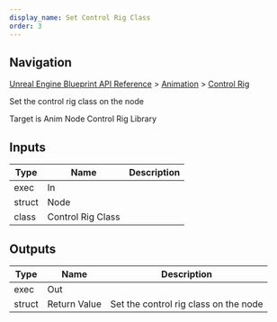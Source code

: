 ```yaml
---
display_name: Set Control Rig Class
order: 3
---
```

## Navigation

[Unreal Engine Blueprint API Reference](https://dev.epicgames.com/documentation/en-us/unreal-engine/BlueprintAPI) > [Animation](https://dev.epicgames.com/documentation/en-us/unreal-engine/BlueprintAPI/Animation) > [Control Rig](https://dev.epicgames.com/documentation/en-us/unreal-engine/BlueprintAPI/Animation/ControlRig)

Set the control rig class on the node

Target is Anim Node Control Rig Library

## Inputs

| Type | Name | Description |
| --- | --- | --- |
| exec | In |  |
| struct | Node |  |
| class | Control Rig Class |  |

## Outputs

| Type | Name | Description |
| --- | --- | --- |
| exec | Out |  |
| struct | Return Value | Set the control rig class on the node |
